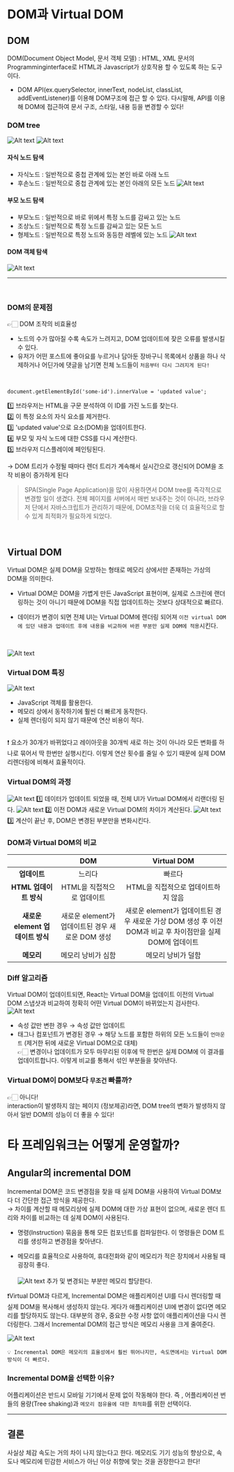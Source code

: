 # DOM과 Virtual DOM

## DOM

DOM(Document Object Model, 문서 객체 모델) : HTML, XML 문서의 Programminginterface로 HTML과 Javascript가 상호작용 할 수 있도록 하는 도구이다.

- DOM API(ex.querySelector, innerText, nodeList, classList, addEventListener)를 이용해 DOM구조에 접근 할 수 있다. 다시말해, API를 이용해 DOM에 접근하여 문서 구조, 스타일, 내용 등을 변경할 수 있다!

### DOM tree

![Alt text](./images/image-1.png)
![Alt text](./images/image-2.png)

#### 자식 노드 탐색

- 자식노드 : 일반적으로 중첩 관계에 있는 본인 바로 아래 노드
- 후손노드 : 일반적으로 중첩 관계에 있는 본인 아래의 모든 노드
  ![Alt text](./images/image-3.png)

#### 부모 노드 탐색

- 부모노드 : 일반적으로 바로 위에서 특정 노드를 감싸고 있는 노드
- 조상노드 : 일반적으로 특정 노드를 감싸고 있는 모든 노드
- 형제노드 : 일반적으로 특정 노드와 동등한 레벨에 있는 노드
  ![Alt text](./images/image-4.png)

#### DOM 객체 탐색

![Alt text](./images/image-5.png)

<hr>
<br>

### DOM의 문제점

👉🏻 DOM 조작의 비효율성
<br>

- 노드의 수가 많아질 수록 속도가 느려지고, DOM 업데이트에 잦은 오류를 발생시킬 수 있다.
- 유저가 어떤 포스트에 좋아요를 누르거나 담아둔 장바구니 목록에서 상품을 하나 삭제하거나 어딘가에 댓글을 남기면 전체 노드들이 `처음부터 다시 그려지게 된다!`

<Br>

```
document.getElementById('some-id').innerValue = 'updated value';
```

1️⃣ 브라우저는 HTML을 구문 분석하여 이 ID를 가진 노드를 찾는다.<br>
2️⃣ 이 특정 요소의 자식 요소를 제거한다.<br>
3️⃣ 'updated value'으로 요소(DOM)을 업데이트한다.<br>
4️⃣ 부모 및 자식 노드에 대한 CSS를 다시 계산한다.<br>
5️⃣ 브라우저 디스플레이에 페인팅된다.

→ DOM 트리가 수정될 때마다 렌더 트리가 계속해서 실시간으로 갱신되어 DOM을 조작 비용이 증가하게 된다

> SPA(Single Page Application)을 많이 사용하면서 DOM tree를 즉각적으로 변경할 일이 생겼다. 전체 페이지를 서버에서 매번 보내주는 것이 아니라, 브라우저 단에서 자바스크립트가 관리하기 때문에, DOM조작을 더욱 더 효율적으로 할 수 있게 최적화가 필요하게 되었다.

<br>

## Virtual DOM

Virtual DOM은 실제 DOM을 모방하는 형태로 메모리 상에서만 존재하는 가상의 DOM을 의미한다.

- Virtual DOM은 DOM을 가볍게 만든 JavaScript 표현이며, 실제로 스크린에 랜더링하는 것이 아니기 때문에 DOM을 직접 업데이트하는 것보다 상대적으로 빠르다.

- 데이터가 변경이 되면 전체 UI는 Virtual DOM에 렌더링 되어져 `이전 virtual DOM에 있던 내용과 업데이트 후에 내용을 비교하여 바뀐 부분만 실제 DOM에 적용`시킨다.

<br>

![Alt text](./images/image.png)

### Virtual DOM 특징

![Alt text](./images/image-6.png)

- JavaScript 객체를 활용한다.
- 메모리 상에서 동작하기에 훨씬 더 빠르게 동작한다.
- 실제 렌더링이 되지 않기 때문에 연산 비용이 적다.

<br>
❗️ 요소가 30개가 바뀌었다고 레이아웃을 30개씩 새로 하는 것이 아니라 모든 변화를 하나로 묶어서 딱 한번만 실행시킨다. 이렇게 연산 횟수를 줄일 수 있기 때문에 실제 DOM 리렌더링에 비해서 효율적이다.

### Virtual DOM의 과정

![Alt text](./images/image-7.png)
1️⃣ 데이터가 업데이트 되었을 때, 전체 UI가 Virtual DOM에서 리랜더링 된다.
![Alt text](./images/image-8.png)
2️⃣ 이전 DOM과 새로운 Virtual DOM의 차이가 계산된다.
![Alt text](./images/image-9.png)
3️⃣ 계산이 끝난 후, DOM은 변경된 부분만을 변화시킨다.
<Br>

### DOM과 Virtual DOM의 비교

|                                  |                       DOM                        |                                                Virtual DOM                                                 |
| :------------------------------: | :----------------------------------------------: | :--------------------------------------------------------------------------------------------------------: |
|           **업데이트**           |                      느리다                      |                                                   빠르다                                                   |
|      **HTML 업데이트 방식**      |            HTML을 직접적으로 업데이트            |                                    HTML을 직접적으로 업데이트하지 않음                                     |
| **새로운 element 업데이트 방식** | 새로운 element가 업데이트된 경우 새로운 DOM 생성 | 새로운 element가 업데이트된 경우 새로운 가상 DOM 생성 후 이전 DOM과 비교 후 차이점만을 실제 DOM에 업데이트 |
|            **메모리**            |                메모리 낭비가 심함                |                                             메모리 낭비가 덜함                                             |

### Diff 알고리즘

Virtual DOM이 업데이트되면, React는 Virtual DOM을 업데이트 이전의 Virtual DOM 스냅샷과 비교하여 정확히 어떤 Virtual DOM이 바뀌었는지 검사한다.
![Alt text](./images/image-10.png)

- 속성 값만 변한 경우 → 속성 값만 업데이트
- 태그나 컴포넌트가 변경된 경우 → 해당 노드를 포함한 하위의 모든 노드들이 `언마운트` (제거한 뒤에 새로운 Virtual DOM으로 대체) <br>
  👉🏻 변경이나 업데이트가 모두 마무리된 이후에 딱 한번은 실제 DOM에 이 결과를 업데이트합니다. 이렇게 비교를 통해서 섞인 부분들을 찾아낸다.

### Virtual DOM이 DOM보다 `무조건` 빠를까?

👉🏻 아니다!
<br>interaction이 발생하지 않는 페이지 (정보제공)라면, DOM tree의 변화가 발생하지 않아서 일반 DOM의 성능이 더 좋을 수 있다!

# 타 프레임워크는 어떻게 운영할까?

## Angular의 incremental DOM

Incremental DOM은 코드 변경점을 찾을 때 실제 DOM을 사용하여 Virtual DOM보다 더 간단한 접근 방식을 제공한다.
<br>
→ 차이를 계산할 때 메모리상에 실제 DOM에 대한 가상 표현이 없으며, 새로운 렌더 트리와 차이를 비교하는 데 실제 DOM이 사용된다.

- 명령(Instruction) 묶음을 통해 모든 컴포넌트를 컴파일한다. 이 명령들은 DOM 트리를 생성하고 변경점을 찾아낸다.

- 메모리를 효율적으로 사용하여, 휴대전화와 같이 메모리가 적은 장치에서 사용될 때 굉장히 좋다.
  <br>
  <br>
  ![Alt text](./images/image-12.png)
  추가 및 변경되는 부분만 메모리 할당한다.

❗️Virtual DOM과 다르게, Incremental DOM은 애플리케이션 UI를 다시 렌더링할 때 실제 DOM을 복사해서 생성하지 않는다. 게다가 애플리케이션 UI에 변경이 없다면 메모리를 할당하지도 않는다. 대부분의 경우, 중요한 수정 사항 없이 애플리케이션을 다시 렌더링한다. 그래서 Incremental DOM의 접근 방식은 메모리 사용을 크게 줄여준다.

![Alt text](./images/image-11.png)

```
💡 Incremental DOM은 메모리의 효율성에서 훨씬 뛰어나지만, 속도면에서는 Virtual DOM 방식이 더 빠르다.
```

### Incremental DOM을 선택한 이유?

어플리케이션은 반드시 모바일 기기에서 문제 없이 작동해야 한다. 즉 , 어플리케이션 번들의 용량(Tree shaking)과 `메모리 점유율에 대한 최적화`를 위한 선택이다.

<hr>

## 결론

사실상 체감 속도는 거의 차이 나지 않는다고 한다.
메모리도 기기 성능의 향상으로, 속도나 메모리에 민감한 서비스가 아닌 이상 취향에 맞는 것을 권장한다고 한다!

